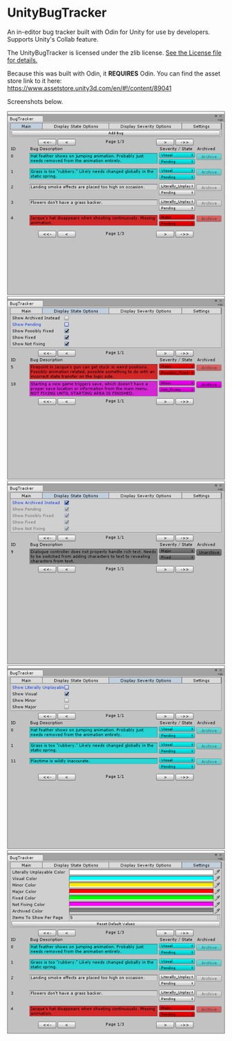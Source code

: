 # UnityBugTracker
An in-editor bug tracker built with Odin for Unity for use by developers. Supports Unity's Collab feature. 

The UnityBugTracker is licensed under the zlib license. [See the License file for details.](https://github.com/djfariel/UnityBugTracker/blob/master/License.txt)

Because this was built with Odin, it **REQUIRES** Odin. You can find the asset store link to it here: https://www.assetstore.unity3d.com/en/#!/content/89041

Screenshots below.

![Screenshot 1, Main page](images/Screen1.png)
![alt tag](images/Screen2.png)
![alt tag](images/Screen3.png)
![alt tag](images/Screen4.png)
![alt tag](images/Screen5.png)
